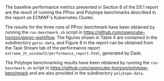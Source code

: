 The baseline performance metrics presented in Section 6 of the D5.1 report are the result of running the PProc and Polytope benchmarks described in the report on ECMWF's Kubernetes Cluster.

The results for the three runs of PProc benchmark have been obtained by running the `run-benchmark.sh` script in https://github.com/opencube-horizon/pproc-workflow. The figures shown in Table 4 are contained in the subdirectory `pproc-data`, and Figure 8 in the report can be obtained from the Task Stream tab of the performance report `extreme_2t_window72/performance_report.html`, generated by Dask. 

The Polytope benchmarking results have been obtained by running the `run-benchmark.sh` script in https://github.com/opencube-horizon/polytope-benchmark and are also provided in the subdirectory `polytope-data`.